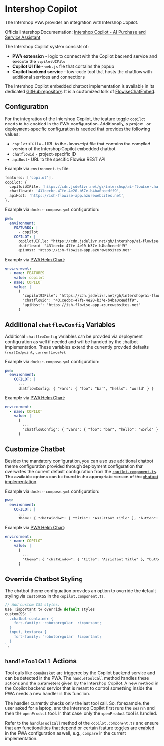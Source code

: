 <!--
kb_guide
kb_pwa
kb_everyone
kb_sync_latest_only
-->

# Intershop Copilot

The Intershop PWA provides an integration with Intershop Copilot.

Official Intershop Documentation: [Intershop Copilot - AI Purchase and Service Assistant](https://support.intershop.com/kb/index.php/Display/31N345)

The Intershop Copilot system consists of:

- **PWA extension** - logic to connect with the Copilot backend service and execute the `copilotUIFile`
- **Copilot UI file** - `web.js` file that contains the popup
- **Copilot backend service** - low-code tool that hosts the chatflow with additional services and connections

The Intershop Copilot embedded chatbot implementation is available in its dedicated [GitHub repository](https://github.com/intershop/ai-flowise-chat-embed).
It is a customized fork of [FlowiseChatEmbed](https://github.com/FlowiseAI/FlowiseChatEmbed).

## Configuration

For the integration of the Intershop Copilot, the feature toggle `copilot` needs to be enabled in the PWA configuration.
Additionally, a project- or deployment-specific configuration is needed that provides the following values:

- `copilotUIFile` - URL to the Javascript file that contains the compiled version of the Intershop Copilot embedded chatbot
- `chatflowid` - project-specific ID
- `apiHost`- URL to the specific Flowise REST API

Example via `environment.ts` file:

```typescript
features: ['copilot'],
copilot: {
  copilotUIFile: 'https://cdn.jsdelivr.net/gh/intershop/ai-flowise-chat-embed@website/demo-store/dist/web.js',
  chatflowid: '431cecbc-47fe-4e20-b37e-b4ba0ceedff9',
  apiHost: 'https://ish-flowise-app.azurewebsites.net',
},
```

Example via `docker-compose.yml` configuration:

```yaml
pwa:
  environment:
    FEATURES: |
      - copilot
    COPILOT: |
      copilotUIFile: "https://cdn.jsdelivr.net/gh/intershop/ai-flowise-chat-embed@website/demo-store/dist/web.js"
      chatflowid: "431cecbc-47fe-4e20-b37e-b4ba0ceedff9"
      apiHost: "https://ish-flowise-app.azurewebsites.net"
```

Example via [PWA Helm Chart](https://github.com/intershop/helm-charts/tree/main/charts/pwa):

```yaml
environment:
  - name: FEATURES
    value: copilot
  - name: COPILOT
    value: |
      {
        "copilotUIFile": "https://cdn.jsdelivr.net/gh/intershop/ai-flowise-chat-embed@website/demo-store/dist/web.js",
        "chatflowid": "431cecbc-47fe-4e20-b37e-b4ba0ceedff9",
        "apiHost": "https://ish-flowise-app.azurewebsites.net"
      }
```

## Additional `chatflowConfig` Variables

Additional `chatflowConfig` variables can be provided via deployment configuration as well if needed and will be handled by the chatbot implementation.
These variables extend the currently provided defaults (`restEndpoint`, `currentLocale`).

Example via `docker-compose.yml` configuration:

```yaml
pwa:
  environment:
    COPILOT: |
      ...
      chatflowConfig: { "vars": { "foo": "bar", "hello": "world" } }
```

Example via [PWA Helm Chart](https://github.com/intershop/helm-charts/tree/main/charts/pwa):

```yaml
environment:
  - name: COPILOT
    value: |
      {
        ...
        "chatflowConfig": { "vars": { "foo": "bar", "hello": "world" } }
      }
```

## Customize Chatbot

Besides the mandatory configuration, you can also use additional chatbot theme configuration provided through deployment configuration that overwrites the current default configuration from the [`copilot.component.ts`](../../src/app/extensions/copilot/shared/copilot/copilot.component.ts).
The available options can be found in the appropriate version of the [chatbot implementation](https://github.com/intershop/ai-flowise-chat-embed?tab=readme-ov-file#configuration).

Example via `docker-compose.yml` configuration:

```yaml
pwa:
  environment:
    COPILOT: |
      ...
      theme: { "chatWindow": { "title": "Assistant Title" }, "button": { "backgroundColor": "purple" } }
```

Example via [PWA Helm Chart](https://github.com/intershop/helm-charts/tree/main/charts/pwa):

```yaml
environment:
  - name: COPILOT
    value: |
      {
        ...
        "theme": { "chatWindow": { "title": "Assistant Title" }, "button": { "backgroundColor": "purple" }  }
      }
```

## Override Chatbot Styling

The chatbot theme configuration provides an option to override the default styling via `customCSS` in the `copilot.component.ts`.

```typescript
// Add custom CSS styles.
Use !important to override default styles
customCSS: `
  .chatbot-container {
    font-family: 'robotoregular' !important;
  }
  input, textarea {
    font-family: 'robotoregular' !important;
  }
`,
```

## `handleToolCall` Actions

Tool calls like `openBasket` are triggered by the Copilot backend service and can be detected in the PWA.
The `handleToolCall` method handles these actions and the parameters given by the Intershop Copilot.
A new method in the Copilot backend service that is meant to control something inside the PWA needs a new handler in this function.

The handler currently checks only the last tool call.
So, for example, the user asked for a laptop, and the Intershop Copilot first runs the `search` and then the `openProduct` tool.
In that case, only the `openProduct` tool is handled.

Refer to the `handleToolCall` method of the [`copilot.component.ts`](../../src/app/extensions/copilot/shared/copilot/copilot.component.ts) and ensure that any functionalities that depend on certain feature toggles are enabled in the PWA configuration as well, e.g., `compare` in the current implementation.
